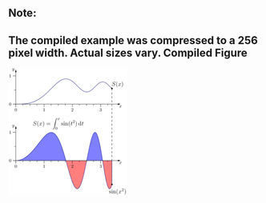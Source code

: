 Note:
-----
The compiled example was compressed to a 256
pixel width. Actual sizes vary.
Compiled Figure
---------------
![Example](Fresnel_Sin.png)

